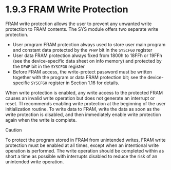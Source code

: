 # 1.9.3 FRAM Write Protection

FRAM write protection allows the user to prevent any unwanted write protection to FRAM contents. The SYS module offers
two separate write protection.

- User program FRAM protection always used to store user main program and constant data protected by the `PFWP` bit in
  the `SYSCFG0` register
- User data FRAM protection always fixed from 1800h to 18FFh or 19FFh (see the device-specific data sheet on info
  memory) and protected by the `DFWP` bit in the `SYSCFG0` register
- Before FRAM access, the write-protect password must be written together with the program or data FRAM protection bit;
  see the device-specific `SYSCFG0` register in
  Section 1.16 for details.

When write protection is enabled, any write access to the protected FRAM causes an invalid write operation but does not
generate an interrupt or reset. TI recommends enabling write protection at the beginning of the user initialization
routine. To write data to FRAM, write the data as soon as the write protection is disabled, and then immediately enable
write protection again when the write is complete.

> [!CAUTION]
> To protect the program stored in FRAM from unintended writes, FRAM write protection must be enabled at all times,
> except when an intentional write operation is performed. The write operation should be completed within as short a
> time as possible with interrupts disabled to reduce the risk of an unintended write operation.
